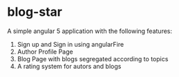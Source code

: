# blog-star

A simple angular 5 application with the following features:
1. Sign up and Sign in using angularFire
2. Author Profile Page
3. Blog Page with blogs segregated according to topics
4. A rating system for autors and blogs
